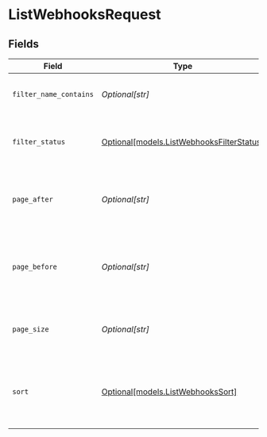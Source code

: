 # ListWebhooksRequest


## Fields

| Field                                                                              | Type                                                                               | Required                                                                           | Description                                                                        |
| ---------------------------------------------------------------------------------- | ---------------------------------------------------------------------------------- | ---------------------------------------------------------------------------------- | ---------------------------------------------------------------------------------- |
| `filter_name_contains`                                                             | *Optional[str]*                                                                    | :heavy_minus_sign:                                                                 | Filters the webhooks by a string in the name                                       |
| `filter_status`                                                                    | [Optional[models.ListWebhooksFilterStatus]](../models/listwebhooksfilterstatus.md) | :heavy_minus_sign:                                                                 | Filters the webhooks by webhook status                                             |
| `page_after`                                                                       | *Optional[str]*                                                                    | :heavy_minus_sign:                                                                 | Includes the next page of results with defined size                                |
| `page_before`                                                                      | *Optional[str]*                                                                    | :heavy_minus_sign:                                                                 | Includes the previous page of results with defined size                            |
| `page_size`                                                                        | *Optional[str]*                                                                    | :heavy_minus_sign:                                                                 | Defines a specified number of results per page                                     |
| `sort`                                                                             | [Optional[models.ListWebhooksSort]](../models/listwebhookssort.md)                 | :heavy_minus_sign:                                                                 | Defines the sorting criteria. Only supports name and status                        |